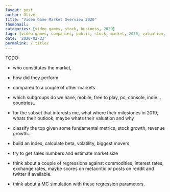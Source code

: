 ```yaml
---
layout: post
author: Oliver
title: "Video Game Market Overview 2020"
thumbnail:
categories: [video games, stock, business, 2020]
tags: [video games, companies, public, stock, market, 2020, valuation, analysis]
date: '2020-02-23'
permalink: /:title/
---
```


TODO:
* who constitutes the market,
* how did they perform
* compared to a couple of other markets

* which subgroups do we have, mobile, free to play, pc, console, indie...
    countries...
* for the subset that interests me, what where their milestones in 2019, whats their outlook, maybe whats their valuation and why

* classify the top given some fundamental metrics, stock growth, revenue growth...

* build an index, calculate beta, volatility, biggest movers

* try to get sales numbers and estimate market size

* think about a couple of regressions against commodities, interest rates, exchange rates, maybe scores on metacritic or posts on reddit and twitter if available.

* think about a MC simulation with these regression parameters.
